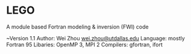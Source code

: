 # LEGO
A module based Fortran modeling &amp; inversion (FWI) code


~Version 1.1
Author: Wei Zhou	wei.zhou@utdallas.edu
Language: mostly Fortran 95
Libaries: OpenMP 3, MPI 2
Compilers: gfortran, ifort
